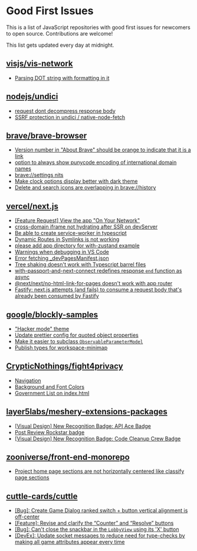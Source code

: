 # Good First Issues

This is a list of JavaScript repositories with good first issues for newcomers to open source. Contributions are welcome!

This list gets updated every day at midnight.

## [visjs/vis-network](https://github.com/visjs/vis-network)

- [Parsing DOT string with formatting in it](https://github.com/visjs/vis-network/issues/505)

## [nodejs/undici](https://github.com/nodejs/undici)

- [request dont decompress response body](https://github.com/nodejs/undici/issues/2260)
- [SSRF protection in undici / native-node-fetch](https://github.com/nodejs/undici/issues/2019)

## [brave/brave-browser](https://github.com/brave/brave-browser)

- [Version number in "About Brave" should be orange to indicate that it is a link](https://github.com/brave/brave-browser/issues/26040)
- [option to always show punycode encoding of international domain names](https://github.com/brave/brave-browser/issues/17232)
- [brave://settings nits](https://github.com/brave/brave-browser/issues/20002)
- [Make clock options display better with dark theme](https://github.com/brave/brave-browser/issues/12061)
- [Delete and search icons are overlapping in brave://history](https://github.com/brave/brave-browser/issues/32399)

## [vercel/next.js](https://github.com/vercel/next.js)

- [[Feature Request] View the app "On Your Network"](https://github.com/vercel/next.js/issues/11367)
- [cross-domain iframe not hydrating after SSR on devServer](https://github.com/vercel/next.js/issues/18028)
- [Be able to create service-worker in typescript](https://github.com/vercel/next.js/issues/33863)
- [Dynamic Routes in Symlinks is not working](https://github.com/vercel/next.js/issues/16660)
- [please add app directory for with-zustand example](https://github.com/vercel/next.js/issues/52858)
- [Warnings when debugging in VS Code](https://github.com/vercel/next.js/issues/24349)
- [Error fetching _devPagesManifest.json](https://github.com/vercel/next.js/issues/17274)
- [Tree shaking doesn't work with Typescript barrel files](https://github.com/vercel/next.js/issues/12557)
- [with-passport-and-next-connect redefines response `end` function as async](https://github.com/vercel/next.js/issues/51628)
- [@next/next/no-html-link-for-pages doesn't work with app router](https://github.com/vercel/next.js/issues/51742)
- [Fastify: next.js attempts (and fails) to consume a request body that's already been consumed by Fastify](https://github.com/vercel/next.js/issues/24894)

## [google/blockly-samples](https://github.com/google/blockly-samples)

- ["Hacker mode" theme](https://github.com/google/blockly-samples/issues/1988)
- [Update prettier config for quoted object properties](https://github.com/google/blockly-samples/issues/1980)
- [Make it easier to subclass `ObservableParameterModel`](https://github.com/google/blockly-samples/issues/1861)
- [Publish types for workspace-minimap](https://github.com/google/blockly-samples/issues/1909)

## [CrypticNothings/fight4privacy](https://github.com/CrypticNothings/fight4privacy)

- [Navigation](https://github.com/CrypticNothings/fight4privacy/issues/14)
- [Background and Font Colors](https://github.com/CrypticNothings/fight4privacy/issues/10)
- [Government List on index.html](https://github.com/CrypticNothings/fight4privacy/issues/1)

## [layer5labs/meshery-extensions-packages](https://github.com/layer5labs/meshery-extensions-packages)

- [[Visual Design] New Recognition Badge: API Ace Badge](https://github.com/layer5labs/meshery-extensions-packages/issues/187)
- [Post Review Rockstar badge](https://github.com/layer5labs/meshery-extensions-packages/issues/197)
- [[Visual Design] New Recognition Badge: Code Cleanup Crew Badge](https://github.com/layer5labs/meshery-extensions-packages/issues/189)

## [zooniverse/front-end-monorepo](https://github.com/zooniverse/front-end-monorepo)

- [Project home page sections are not horizontally centered like classify page sections](https://github.com/zooniverse/front-end-monorepo/issues/2088)

## [cuttle-cards/cuttle](https://github.com/cuttle-cards/cuttle)

- [[Bug]: Create Game Dialog ranked switch + button vertical alignment is off-center](https://github.com/cuttle-cards/cuttle/issues/772)
- [[Feature]: Revise and clarify the “Counter” and “Resolve” buttons](https://github.com/cuttle-cards/cuttle/issues/767)
- [[Bug]: Can't close the snackbar in the `LobbyView` using its 'X' button](https://github.com/cuttle-cards/cuttle/issues/739)
- [[DevEx]: Update socket messages to reduce need for type-checks by making all game attributes appear every time](https://github.com/cuttle-cards/cuttle/issues/621)

